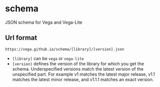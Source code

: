 # schema

JSON schema for Vega and Vega-Lite

## Url format

```
https://vega.github.io/schema/[library]/[version].json
```

* `[library]` can be `vega` or `vega-lite`
* `[version]` defines the version of the library for which you get the schema. Underspecified versions match the latest version of the unspecified part. For example v1 matches the latest major release, v1.1 matches the latest minor release, and v1.1.1 matches an exact version.
